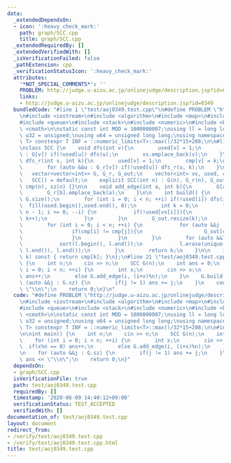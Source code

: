 ```yaml
---
data:
  _extendedDependsOn:
  - icon: ':heavy_check_mark:'
    path: graph/SCC.cpp
    title: graph/SCC.cpp
  _extendedRequiredBy: []
  _extendedVerifiedWith: []
  _isVerificationFailed: false
  _pathExtension: cpp
  _verificationStatusIcon: ':heavy_check_mark:'
  attributes:
    '*NOT_SPECIAL_COMMENTS*': ''
    PROBLEM: http://judge.u-aizu.ac.jp/onlinejudge/description.jsp?id=0349
    links:
    - http://judge.u-aizu.ac.jp/onlinejudge/description.jsp?id=0349
  bundledCode: "#line 1 \"test/aoj0349.test.cpp\"\n#define PROBLEM \"http://judge.u-aizu.ac.jp/onlinejudge/description.jsp?id=0349\"\
    \n#include <iostream>\n#include <algorithm>\n#include <map>\n#include <set>\n\
    #include <queue>\n#include <stack>\n#include <numeric>\n#include <bitset>\n#include\
    \ <cmath>\n\nstatic const int MOD = 1000000007;\nusing ll = long long;\nusing\
    \ u32 = unsigned;\nusing u64 = unsigned long long;\nusing namespace std;\n\ntemplate<class\
    \ T> constexpr T INF = ::numeric_limits<T>::max()/32*15+208;\n\n#line 1 \"graph/SCC.cpp\"\
    \nclass SCC {\n    void dfs(int v){\n        used[v] = 1;\n        for (auto &&u\
    \ : G[v]) if(!used[u]) dfs(u);\n        vs.emplace_back(v);\n    }\n\n    void\
    \ dfs_r(int v, int k){\n        used[v] = 1;\n        cmp[v] = k;\n        sz[k]++;\n\
    \        for (auto &&u : G_r[v]) if(!used[u]) dfs_r(u, k);\n    }\npublic:\n \
    \   vector<vector<int>> G, G_r, G_out;\n    vector<int> vs, used, cmp, sz;\n \
    \   SCC() = default;\n    explicit SCC(int n) : G(n), G_r(n), G_out(n), used(n),\
    \ cmp(n), sz(n) {}\n\n    void add_edge(int a, int b){\n        G[a].emplace_back(b);\n\
    \        G_r[b].emplace_back(a);\n    }\n\n    int build() {\n        int n =\
    \ G.size();\n        for (int i = 0; i < n; ++i) if(!used[i]) dfs(i);\n      \
    \  fill(used.begin(),used.end(), 0);\n        int k = 0;\n        for (int i =\
    \ n - 1; i >= 0; --i) {\n            if(!used[vs[i]]){\n                dfs_r(vs[i],\
    \ k++);\n            }\n        }\n        G_out.resize(k);\n        sz.resize(k);\n\
    \        for (int i = 0; i < n; ++i) {\n            for (auto &&j : G[i]) {\n\
    \                if(cmp[i] != cmp[j]){\n                    G_out[cmp[i]].emplace_back(cmp[j]);\n\
    \                }\n            }\n        }\n        for (auto &&l : G_out) {\n\
    \            sort(l.begin(), l.end());\n            l.erase(unique(l.begin(),\
    \ l.end()), l.end());\n        }\n        return k;\n    }\n\n    int operator[](int\
    \ k) const { return cmp[k]; }\n};\n#line 21 \"test/aoj0349.test.cpp\"\n\nint main()\
    \ {\n    int n;\n    cin >> n;\n    SCC G(n);\n    int ans = 0;\n    for (int\
    \ i = 0; i < n; ++i) {\n        int x;\n        cin >> x;\n        if(x%n == 0)\
    \ ans++;\n        else G.add_edge(i, (i+x)%n);\n    }\n    G.build();\n\n    for\
    \ (auto &&j : G.sz) {\n        if(j != 1) ans += j;\n    }\n    cout << ans <<\
    \ \"\\n\";\n    return 0;\n}\n"
  code: "#define PROBLEM \"http://judge.u-aizu.ac.jp/onlinejudge/description.jsp?id=0349\"\
    \n#include <iostream>\n#include <algorithm>\n#include <map>\n#include <set>\n\
    #include <queue>\n#include <stack>\n#include <numeric>\n#include <bitset>\n#include\
    \ <cmath>\n\nstatic const int MOD = 1000000007;\nusing ll = long long;\nusing\
    \ u32 = unsigned;\nusing u64 = unsigned long long;\nusing namespace std;\n\ntemplate<class\
    \ T> constexpr T INF = ::numeric_limits<T>::max()/32*15+208;\n\n#include \"../graph/SCC.cpp\"\
    \n\nint main() {\n    int n;\n    cin >> n;\n    SCC G(n);\n    int ans = 0;\n\
    \    for (int i = 0; i < n; ++i) {\n        int x;\n        cin >> x;\n      \
    \  if(x%n == 0) ans++;\n        else G.add_edge(i, (i+x)%n);\n    }\n    G.build();\n\
    \n    for (auto &&j : G.sz) {\n        if(j != 1) ans += j;\n    }\n    cout <<\
    \ ans << \"\\n\";\n    return 0;\n}"
  dependsOn:
  - graph/SCC.cpp
  isVerificationFile: true
  path: test/aoj0349.test.cpp
  requiredBy: []
  timestamp: '2020-06-09 14:40:12+09:00'
  verificationStatus: TEST_ACCEPTED
  verifiedWith: []
documentation_of: test/aoj0349.test.cpp
layout: document
redirect_from:
- /verify/test/aoj0349.test.cpp
- /verify/test/aoj0349.test.cpp.html
title: test/aoj0349.test.cpp
---
```


